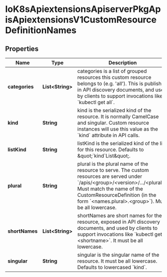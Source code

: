 
# IoK8sApiextensionsApiserverPkgApisApiextensionsV1CustomResourceDefinitionNames

## Properties
Name | Type | Description | Notes
------------ | ------------- | ------------- | -------------
**categories** | **List&lt;String&gt;** | categories is a list of grouped resources this custom resource belongs to (e.g. &#39;all&#39;). This is published in API discovery documents, and used by clients to support invocations like &#x60;kubectl get all&#x60;. |  [optional]
**kind** | **String** | kind is the serialized kind of the resource. It is normally CamelCase and singular. Custom resource instances will use this value as the &#x60;kind&#x60; attribute in API calls. | 
**listKind** | **String** | listKind is the serialized kind of the list for this resource. Defaults to \&quot;&#x60;kind&#x60;List\&quot;. |  [optional]
**plural** | **String** | plural is the plural name of the resource to serve. The custom resources are served under &#x60;/apis/&lt;group&gt;/&lt;version&gt;/.../&lt;plural&gt;&#x60;. Must match the name of the CustomResourceDefinition (in the form &#x60;&lt;names.plural&gt;.&lt;group&gt;&#x60;). Must be all lowercase. | 
**shortNames** | **List&lt;String&gt;** | shortNames are short names for the resource, exposed in API discovery documents, and used by clients to support invocations like &#x60;kubectl get &lt;shortname&gt;&#x60;. It must be all lowercase. |  [optional]
**singular** | **String** | singular is the singular name of the resource. It must be all lowercase. Defaults to lowercased &#x60;kind&#x60;. |  [optional]



